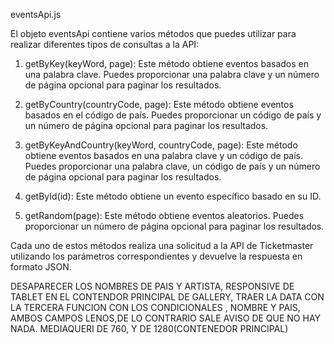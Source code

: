 eventsApi.js

El objeto eventsApi contiene varios métodos que puedes utilizar para realizar
diferentes tipos de consultas a la API:

1.  getByKey(keyWord, page): Este método obtiene eventos basados en una palabra
    clave. Puedes proporcionar una palabra clave y un número de página opcional
    para paginar los resultados.

2.  getByCountry(countryCode, page): Este método obtiene eventos basados en el
    código de país. Puedes proporcionar un código de país y un número de página
    opcional para paginar los resultados.

3.  getByKeyAndCountry(keyWord, countryCode, page): Este método obtiene eventos
    basados en una palabra clave y un código de país. Puedes proporcionar una
    palabra clave, un código de país y un número de página opcional para paginar
    los resultados.

4.  getById(id): Este método obtiene un evento específico basado en su ID.

5.  getRandom(page): Este método obtiene eventos aleatorios. Puedes proporcionar
    un número de página opcional para paginar los resultados.

Cada uno de estos métodos realiza una solicitud a la API de Ticketmaster
utilizando los parámetros correspondientes y devuelve la respuesta en formato
JSON.

DESAPARECER LOS NOMBRES DE PAIS Y ARTISTA, RESPONSIVE DE TABLET EN EL CONTENDOR
PRINCIPAL DE GALLERY, TRAER LA DATA CON LA TERCERA FUNCION CON LOS CONDICIONALES
, NOMBRE Y PAIS, AMBOS CAMPOS LENOS,DE LO CONTRARIO SALE AVISO DE QUE NO HAY
NADA. MEDIAQUERI DE 760, Y DE 1280(CONTENEDOR PRINCIPAL)

